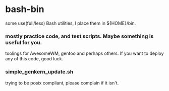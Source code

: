 # bash-bin
   some use(full/less) Bash utilities, I place them in ${HOME}/bin.


### mostly practice code, and test scripts. Maybe something is useful for you.
  toolings for AwesomeWM, gentoo and perhaps others. 
  If you want to deploy any of this code, good luck. 

### simple_genkern_update.sh
  trying to be posix compliant, please complain if it isn't. 

